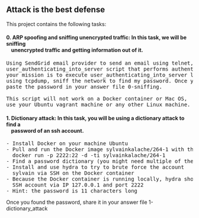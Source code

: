## Attack is the best defense

This project contains the following tasks:

#### 0. ARP spoofing and sniffing unencrypted traffic: In this task, we will be sniffing<br>&nbsp;&nbsp;&nbsp;&nbsp;unencrypted traffic and getting information out of it.
<pre>
Using SendGrid email provider to send an email using telnet, and using the provided
user_authenticating_into_server script that performs authentication,
your mission is to execute user_authenticating_into_server locally on your machine and,
using tcpdump, sniff the network to find my password. Once you find it,
paste the password in your answer file 0-sniffing.<br>
This script will not work on a Docker container or Mac OS,
use your Ubuntu vagrant machine or any other Linux machine.
</pre>


#### 1. Dictionary attack: In this task, you will be using a dictionary attack to find a<br>&nbsp;&nbsp;&nbsp;&nbsp;password of an ssh account.
<pre>
- Install Docker on your machine Ubuntu
- Pull and run the Docker image sylvainkalache/264-1 with the command
&nbsp;&nbsp;docker run -p 2222:22 -d -ti sylvainkalache/264-1
- Find a password dictionary (you might need multiple of them)
- Install and use hydra to try to brute force the account
&nbsp;&nbsp;sylvain via SSH on the Docker container
- Because the Docker container is running locally, hydra should access the
&nbsp;&nbsp;SSH account via IP 127.0.0.1 and port 2222
- Hint: the password is 11 characters long
</pre>
Once you found the password, share it in your answer file 1-dictionary_attack
